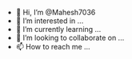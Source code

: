 - 👋 Hi, I’m @Mahesh7036
- 👀 I’m interested in ...
- 🌱 I’m currently learning ...
- 💞️ I’m looking to collaborate on ...
- 📫 How to reach me ...

<!---
Mahesh7036/Mahesh7036 is a ✨ special ✨ repository because its `README.md` (this file) appears on your GitHub profile.
You can click the Preview link to take a look at your changes.

Added some text
--->
